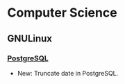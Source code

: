 # Computer Science

## GNULinux

### [PostgreSQL](postgresql.md)

* New: Truncate date in PostgreSQL.